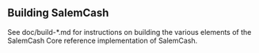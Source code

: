 Building SalemCash
------------------

See doc/build-*.md for instructions on building the various 
elements of the SalemCash Core reference implementation of SalemCash.

